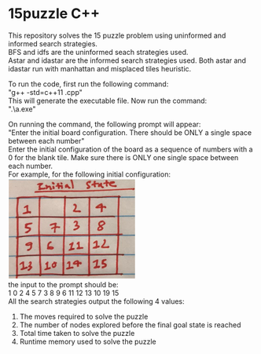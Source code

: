# 15puzzle C++
This repository solves the 15 puzzle problem using uninformed and informed search strategies.  
BFS and idfs are the uninformed seach strategies used.  
Astar and idastar are the informed search strategies used. Both astar and idastar run with manhattan and misplaced tiles heuristic.  
  
To run the code, first run the following command:  
"g++ -std=c++11 <file name>.cpp"  
This will generate the executable file. Now run the command:  
".\a.exe"  
  
On running the command, the following prompt will appear:  
"Enter the initial board configuration. There should be ONLY a single space between each number"  
Enter the initial configuration of the board as a sequence of numbers with a 0 for the blank tile. Make sure there is ONLY one single space between each number.  
For example, for the following initial configuration:  
![alt text](https://github.com/sarthakja/15puzzle/blob/main/15puzzle_example_initial_state.PNG?raw=true)  
the input to the prompt should be:  
1 0 2 4 5 7 3 8 9 6 11 12 13 10 19 15  
All the search strategies output the following 4 values:  
1. The moves required to solve the puzzle
2. The number of nodes explored before the final goal state is reached
3. Total time taken to solve the puzzle
4. Runtime memory used to solve the puzzle
